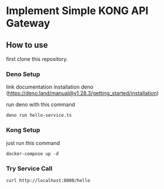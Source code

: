 # Implement Simple KONG API Gateway

## How to use

first clone this repository.

### Deno Setup

link documentation installation deno (https://deno.land/manual@v1.28.3/getting_started/installation)

run deno with this command

```
deno run hello-service.ts
```

### Kong Setup

just run this command

```
docker-compose up -d
```

### Try Service Call

```
curl http://localhost:8000/hello
```
